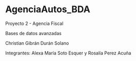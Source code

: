 # AgenciaAutos_BDA
Proyecto 2 - Agencia Fiscal

Bases de datos avanzadas

Christian Gibrán Durán Solano

Integrantes:
Alexa María Soto Esquer y Rosalía Perez Acuña
